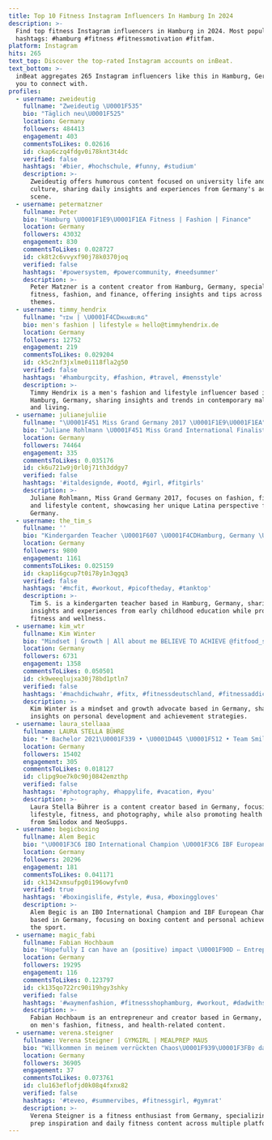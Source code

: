 ```yaml
---
title: Top 10 Fitness Instagram Influencers In Hamburg In 2024
description: >-
  Find top fitness Instagram influencers in Hamburg in 2024. Most popular
  hashtags: #hamburg #fitness #fitnessmotivation #fitfam.
platform: Instagram
hits: 265
text_top: Discover the top-rated Instagram accounts on inBeat.
text_bottom: >-
  inBeat aggregates 265 Instagram influencers like this in Hamburg, Germany for
  you to connect with.
profiles:
  - username: zweideutig
    fullname: "Zweideutig \U0001F535"
    bio: "Täglich neu\U0001F525"
    location: Germany
    followers: 484413
    engagement: 403
    commentsToLikes: 0.02616
    id: ckap6czq4fdgv0i78knt3t4dc
    verified: false
    hashtags: '#bier, #hochschule, #funny, #studium'
    description: >-
      Zweideutig offers humorous content focused on university life and beer
      culture, sharing daily insights and experiences from Germany's academic
      scene.
  - username: petermatzner
    fullname: Peter
    bio: "Hamburg \U0001F1E9\U0001F1EA Fitness | Fashion | Finance"
    location: Germany
    followers: 43032
    engagement: 830
    commentsToLikes: 0.028727
    id: ck8t2c6vvyxf90j78k0370joq
    verified: false
    hashtags: '#powersystem, #powercommunity, #needsummer'
    description: >-
      Peter Matzner is a content creator from Hamburg, Germany, specializing in
      fitness, fashion, and finance, offering insights and tips across these
      themes.
  - username: timmy_hendrix
    fullname: "ᴛɪᴍ | \U0001F4CDʜᴀᴍʙᴜʀɢ"
    bio: men's fashion | lifestyle ✉️ hello@timmyhendrix.de
    location: Germany
    followers: 12752
    engagement: 219
    commentsToLikes: 0.029204
    id: ck5c2nf3jxlme0i118fla2g50
    verified: false
    hashtags: '#hamburgcity, #fashion, #travel, #mensstyle'
    description: >-
      Timmy Hendrix is a men's fashion and lifestyle influencer based in
      Hamburg, Germany, sharing insights and trends in contemporary male style
      and living.
  - username: julianejuliie
    fullname: "\U0001F451 Miss Grand Germany 2017 \U0001F1E9\U0001F1EA"
    bio: "Juliane Rohlmann \U0001F451 Miss Grand International Finalist 2017 \U0001F451 \U0001F33A Latina \U0001F1E8\U0001F1F7 \U0001F4CD BLN / MD"
    location: Germany
    followers: 74464
    engagement: 335
    commentsToLikes: 0.035176
    id: ck6u721w9j0rl0j71th3ddgy7
    verified: false
    hashtags: '#italdesignde, #ootd, #girl, #fitgirls'
    description: >-
      Juliane Rohlmann, Miss Grand Germany 2017, focuses on fashion, fitness,
      and lifestyle content, showcasing her unique Latina perspective from
      Germany.
  - username: the_tim_s
    fullname: ''
    bio: "Kindergarden Teacher \U0001F607 \U0001F4CDHamburg, Germany \U0001F1E9\U0001F1EA\U0001F1EC\U0001F1E7\U0001F1F1\U0001F1E7un poco \U0001F1EA\U0001F1E6 DM for collaborations"
    location: Germany
    followers: 9800
    engagement: 1161
    commentsToLikes: 0.025159
    id: ckap1i6gcup7t0i78y1n3qgq3
    verified: false
    hashtags: '#mcfit, #workout, #picoftheday, #tanktop'
    description: >-
      Tim S. is a kindergarten teacher based in Hamburg, Germany, sharing
      insights and experiences from early childhood education while promoting
      fitness and wellness.
  - username: kim_wtr
    fullname: Kim Winter
    bio: "Mindset | Growth | All about me BELIEVE TO ACHIEVE @fitfood_sarah ♥️\U0001F512"
    location: Germany
    followers: 6731
    engagement: 1358
    commentsToLikes: 0.050501
    id: ck9weeqlujxa30j78bd1ptln7
    verified: false
    hashtags: '#machdichwahr, #fitx, #fitnessdeutschland, #fitnessaddict'
    description: >-
      Kim Winter is a mindset and growth advocate based in Germany, sharing
      insights on personal development and achievement strategies.
  - username: laura_stellaaa
    fullname: LAURA STELLA BÜHRE
    bio: "• Bachelor 2021\U0001F339 • \U0001D445 \U0001F512 • Team Smilodox & NeoSupps - Code ➡️ LAURAS"
    location: Germany
    followers: 15402
    engagement: 305
    commentsToLikes: 0.018127
    id: clipg9oe7k0c90j0842emzthp
    verified: false
    hashtags: '#photography, #happylife, #vacation, #you'
    description: >-
      Laura Stella Bührer is a content creator based in Germany, focusing on
      lifestyle, fitness, and photography, while also promoting health products
      from Smilodox and NeoSupps.
  - username: begicboxing
    fullname: Alem Begic
    bio: "\U0001F3C6 IBO International Champion \U0001F3C6 IBF European Champion \U0001F94A WBO Top 15 Ranking \U0001F4C8 W 23 - L 0 - D 1"
    location: Germany
    followers: 20296
    engagement: 181
    commentsToLikes: 0.041171
    id: ck1342xmsufpg0i196owyfvn0
    verified: true
    hashtags: '#boxingislife, #style, #usa, #boxinggloves'
    description: >-
      Alem Begic is an IBO International Champion and IBF European Champion
      based in Germany, focusing on boxing content and personal achievements in
      the sport.
  - username: magic_fabi
    fullname: Fabian Hochbaum
    bio: "Hopefully I can have an (positive) impact \U0001F90D ➳ Entrepreneur & Creator: Outfits | Athlet | Health ➳ GER \U0001F1E9\U0001F1EA Ms | @alexandra_h87 \U0001F469\U0001F3FB‍❤️‍\U0001F468\U0001F3FD"
    location: Germany
    followers: 19295
    engagement: 116
    commentsToLikes: 0.123797
    id: ck135qo722rc90i19hgy3shky
    verified: false
    hashtags: '#waymenfashion, #fitnessshophamburg, #workout, #dadwithstyle'
    description: >-
      Fabian Hochbaum is an entrepreneur and creator based in Germany, focusing
      on men's fashion, fitness, and health-related content.
  - username: verena.steigner
    fullname: Verena Steigner | GYMGIRL | MEALPREP MAUS
    bio: "Willkommen in meinem verrückten Chaos\U0001F939\U0001F3FB‍♀️ daily Mealprep Inspo\U0001F42D\U0001F680 TikTok:verena.steigner @teveo & @fayncom „VS10“ @fitjeans „verena“ @mcfitmodels"
    location: Germany
    followers: 36905
    engagement: 37
    commentsToLikes: 0.073761
    id: clu163eflofjd0k08q4fxnx82
    verified: false
    hashtags: '#teveo, #summervibes, #fitnessgirl, #gymrat'
    description: >-
      Verena Steigner is a fitness enthusiast from Germany, specializing in meal
      prep inspiration and daily fitness content across multiple platforms.
---
```


